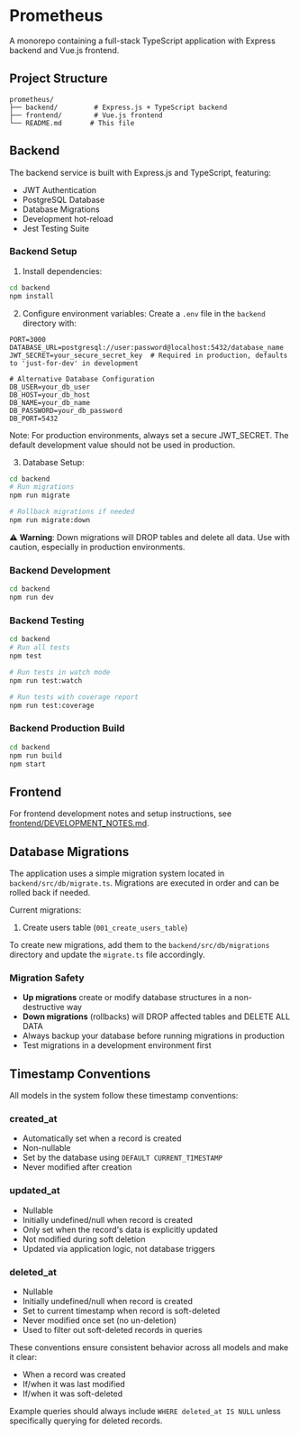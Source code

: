 # Prometheus

A monorepo containing a full-stack TypeScript application with Express backend and Vue.js frontend.

## Project Structure

```
prometheus/
├── backend/         # Express.js + TypeScript backend
├── frontend/        # Vue.js frontend
└── README.md       # This file
```

## Backend

The backend service is built with Express.js and TypeScript, featuring:
- JWT Authentication
- PostgreSQL Database
- Database Migrations
- Development hot-reload
- Jest Testing Suite

### Backend Setup

1. Install dependencies:
```bash
cd backend
npm install
```

2. Configure environment variables:
Create a `.env` file in the `backend` directory with:
```env
PORT=3000
DATABASE_URL=postgresql://user:password@localhost:5432/database_name
JWT_SECRET=your_secure_secret_key  # Required in production, defaults to 'just-for-dev' in development

# Alternative Database Configuration
DB_USER=your_db_user
DB_HOST=your_db_host
DB_NAME=your_db_name
DB_PASSWORD=your_db_password
DB_PORT=5432
```

Note: For production environments, always set a secure JWT_SECRET. The default development value should not be used in production.

3. Database Setup:
```bash
cd backend
# Run migrations
npm run migrate

# Rollback migrations if needed
npm run migrate:down
```

⚠️ **Warning**: Down migrations will DROP tables and delete all data. Use with caution, especially in production environments.

### Backend Development

```bash
cd backend
npm run dev
```

### Backend Testing

```bash
cd backend
# Run all tests
npm test

# Run tests in watch mode
npm run test:watch

# Run tests with coverage report
npm run test:coverage
```

### Backend Production Build

```bash
cd backend
npm run build
npm start
```

## Frontend

For frontend development notes and setup instructions, see [frontend/DEVELOPMENT_NOTES.md](frontend/DEVELOPMENT_NOTES.md).

## Database Migrations

The application uses a simple migration system located in `backend/src/db/migrate.ts`. Migrations are executed in order and can be rolled back if needed.

Current migrations:
1. Create users table (`001_create_users_table`)

To create new migrations, add them to the `backend/src/db/migrations` directory and update the `migrate.ts` file accordingly.

### Migration Safety

- **Up migrations** create or modify database structures in a non-destructive way
- **Down migrations** (rollbacks) will DROP affected tables and DELETE ALL DATA
- Always backup your database before running migrations in production
- Test migrations in a development environment first

## Timestamp Conventions

All models in the system follow these timestamp conventions:

### created_at
- Automatically set when a record is created
- Non-nullable
- Set by the database using `DEFAULT CURRENT_TIMESTAMP`
- Never modified after creation

### updated_at
- Nullable
- Initially undefined/null when record is created
- Only set when the record's data is explicitly updated
- Not modified during soft deletion
- Updated via application logic, not database triggers

### deleted_at
- Nullable
- Initially undefined/null when record is created
- Set to current timestamp when record is soft-deleted
- Never modified once set (no un-deletion)
- Used to filter out soft-deleted records in queries

These conventions ensure consistent behavior across all models and make it clear:
- When a record was created
- If/when it was last modified
- If/when it was soft-deleted

Example queries should always include `WHERE deleted_at IS NULL` unless specifically querying for deleted records. 
